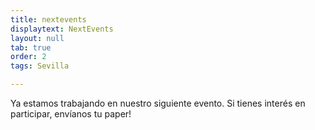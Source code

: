 ```yaml
---
title: nextevents
displaytext: NextEvents
layout: null
tab: true
order: 2
tags: Sevilla

---
```



Ya estamos trabajando en nuestro siguiente evento. Si tienes interés en participar, envíanos tu paper!

